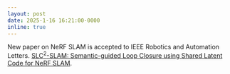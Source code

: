 ```yaml
---
layout: post
date: 2025-1-16 16:21:00-0000
inline: true
---
```


New paper on NeRF SLAM is accepted to IEEE Robotics and Automation Letters. [SLC$^2$-SLAM: Semantic-guided Loop Closure using Shared Latent Code for NeRF SLAM](https://arxiv.org/abs/2501.08880).
